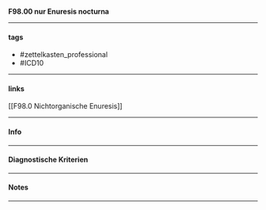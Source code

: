 __F98.00 nur Enuresis nocturna__

___________________________________________
#### tags

- #zettelkasten_professional
- #ICD10 
___________________________________________
#### links

[[F98.0 Nichtorganische Enuresis]]

___________________________________________
#### Info

___________________________________________
#### Diagnostische Kriterien

___________________________________________
#### Notes

___________________________________________

